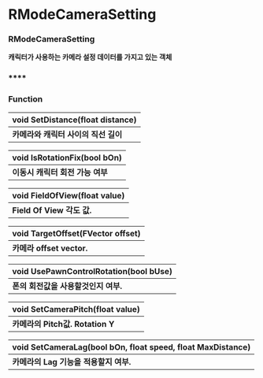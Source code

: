 # RModeCameraSetting

### **RModeCameraSetting**

**캐릭터가 사용하는 카메라 설정 데이터를 가지고 있는 객체**

### \*\*\*\*

### **Function**

| **void SetDistance\(float distance\)** |
| :--- |
| **카메라와 캐릭터 사이의 직선 길이** |

| **void IsRotationFix\(bool bOn\)** |
| :--- |
| **이동시 캐릭터 회전 가능 여부** |

| **void FieldOfView\(float value\)** |
| :--- |
|  **Field Of View 각도 값.** |

| **void TargetOffset\(FVector offset\)** |
| :--- |
| **카메라 offset vector.** |

| **void UsePawnControlRotation\(bool bUse\)** |
| :--- |
| **폰의 회전값을 사용할것인지 여부.** |

| **void SetCameraPitch\(float value\)** |
| :--- |
| **카메라의 Pitch값. Rotation Y** |

| **void SetCameraLag\(bool bOn, float speed, float MaxDistance\)** |
| :--- |
| **카메라의 Lag 기능을 적용할지 여부.** |









